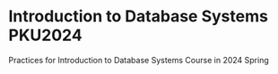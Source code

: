 # Introduction to Database Systems PKU2024
 Practices for Introduction to Database Systems Course in 2024 Spring
